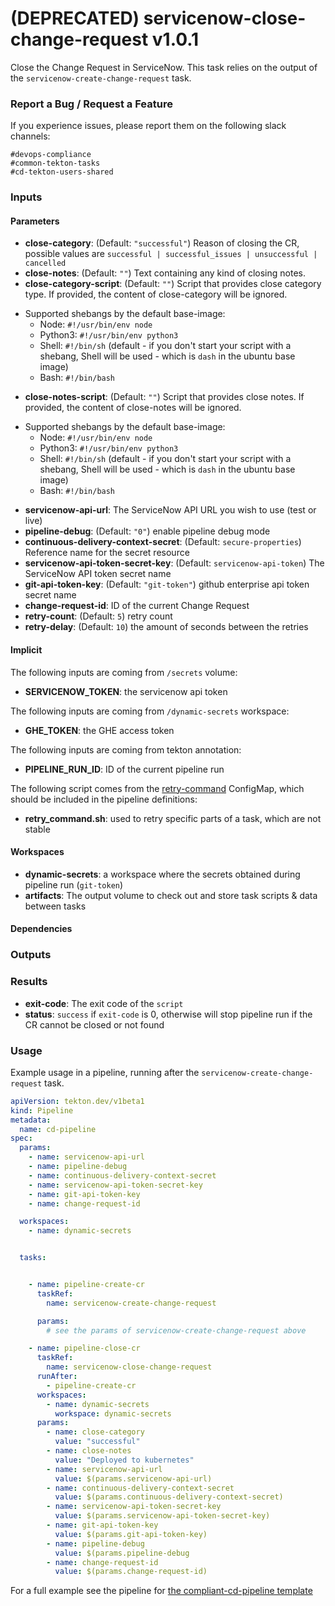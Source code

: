 # (DEPRECATED) servicenow-close-change-request v1.0.1

Close the Change Request in ServiceNow. This task relies on the output of the `servicenow-create-change-request` task.

### Report a Bug / Request a Feature

If you experience issues, please report them on the following slack channels:
```
#devops-compliance
#common-tekton-tasks
#cd-tekton-users-shared
```

### Inputs

#### Parameters

 - **close-category**: (Default: `"successful"`) Reason of closing the CR, possible values are `successful | successful_issues | unsuccessful | cancelled`
 - **close-notes**:  (Default: `""`) Text containing any kind of closing notes.
 - **close-category-script**: (Default: `""`) Script that provides close category type. If provided, the content of close-category will be ignored.
  * Supported shebangs by the default base-image:
    * Node: `#!/usr/bin/env node`
    * Python3: `#!/usr/bin/env python3`
    * Shell: `#!/bin/sh` (default - if you don't start your script with a shebang, Shell will be used - which is `dash` in the ubuntu base image)
    * Bash: `#!/bin/bash`
 - **close-notes-script**: (Default: `""`) Script that provides close notes. If provided, the content of close-notes will be ignored.
  * Supported shebangs by the default base-image:
    * Node: `#!/usr/bin/env node`
    * Python3: `#!/usr/bin/env python3`
    * Shell: `#!/bin/sh` (default - if you don't start your script with a shebang, Shell will be used - which is `dash` in the ubuntu base image)
    * Bash: `#!/bin/bash`
 - **servicenow-api-url**: The ServiceNow API URL you wish to use (test or live)
 - **pipeline-debug**: (Default: `"0"`) enable pipeline debug mode
 - **continuous-delivery-context-secret**: (Default: `secure-properties`) Reference name for the secret resource
 - **servicenow-api-token-secret-key**: (Default: `servicenow-api-token`) The ServiceNow API token secret name
 - **git-api-token-key**: (Default: `"git-token"`) github enterprise api token secret name
 - **change-request-id**: ID of the current Change Request
 - **retry-count**: (Default: `5`) retry count
 - **retry-delay**: (Default: `10`) the amount of seconds between the retries

#### Implicit

The following inputs are coming from `/secrets` volume:

 - **SERVICENOW_TOKEN**: the servicenow api token

The following inputs are coming from `/dynamic-secrets` workspace:

 - **GHE_TOKEN**: the GHE access token

The following inputs are coming from tekton annotation:

 - **PIPELINE_RUN_ID**: ID of the current pipeline run

The following script comes from the [retry-command](../util/configmap-retry.yaml) ConfigMap, which should be included in the pipeline definitions:

 - **retry_command.sh**: used to retry specific parts of a task, which are not stable

#### Workspaces

 - **dynamic-secrets**: a workspace where the secrets obtained during pipeline run (`git-token`)
 - **artifacts**: The output volume to check out and store task scripts & data between tasks

#### Dependencies

### Outputs

### Results

- **exit-code**: The exit code of the `script`
- **status**: `success` if `exit-code` is 0, otherwise will stop pipeline run if the CR cannot be closed or not found

### Usage

Example usage in a pipeline, running after the `servicenow-create-change-request` task.

``` yaml
apiVersion: tekton.dev/v1beta1
kind: Pipeline
metadata:
  name: cd-pipeline
spec:
  params:
    - name: servicenow-api-url
    - name: pipeline-debug
    - name: continuous-delivery-context-secret
    - name: servicenow-api-token-secret-key
    - name: git-api-token-key
    - name: change-request-id

  workspaces:
    - name: dynamic-secrets


  tasks:


    - name: pipeline-create-cr
      taskRef:
        name: servicenow-create-change-request

      params:
        # see the params of servicenow-create-change-request above

    - name: pipeline-close-cr
      taskRef:
        name: servicenow-close-change-request
      runAfter:
        - pipeline-create-cr
      workspaces:
        - name: dynamic-secrets
          workspace: dynamic-secrets
      params:
        - name: close-category
          value: "successful"
        - name: close-notes
          value: "Deployed to kubernetes"
        - name: servicenow-api-url
          value: $(params.servicenow-api-url)
        - name: continuous-delivery-context-secret
          value: $(params.continuous-delivery-context-secret)
        - name: servicenow-api-token-secret-key
          value: $(params.servicenow-api-token-secret-key)
        - name: git-api-token-key
          value: $(params.git-api-token-key)
        - name: pipeline-debug
          value: $(params.pipeline-debug
        - name: change-request-id
          value: $(params.change-request-id)
```

For a full example see the pipeline for [the compliant-cd-pipeline template](https://github.ibm.com/one-pipeline/compliance-cd-toolchain)
